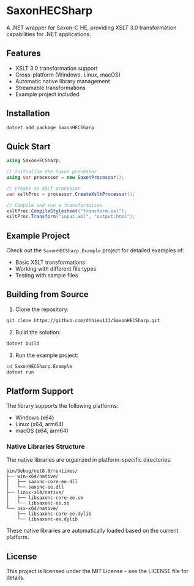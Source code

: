 # SaxonHECSharp

A .NET wrapper for Saxon-C HE, providing XSLT 3.0 transformation capabilities for .NET applications.

## Features

- XSLT 3.0 transformation support
- Cross-platform (Windows, Linux, macOS)
- Automatic native library management
- Streamable transformations
- Example project included

## Installation

```bash
dotnet add package SaxonHECSharp
```

## Quick Start

```csharp
using SaxonHECSharp;

// Initialize the Saxon processor
using var processor = new SaxonProcessor();

// Create an XSLT processor
var xsltProc = processor.CreateXsltProcessor();

// Compile and run a transformation
xsltProc.CompileStylesheet("transform.xsl");
xsltProc.Transform("input.xml", "output.html");
```

## Example Project

Check out the `SaxonHECSharp.Example` project for detailed examples of:
- Basic XSLT transformations
- Working with different file types
- Testing with sample files

## Building from Source

1. Clone the repository:
```bash
git clone https://github.com/dhhieu113/SaxonHECSharp.git
```

2. Build the solution:
```bash
dotnet build
```

3. Run the example project:
```bash
cd SaxonHECSharp.Example
dotnet run
```

## Platform Support

The library supports the following platforms:
- Windows (x64)
- Linux (x64, arm64)
- macOS (x64, arm64)

### Native Libraries Structure

The native libraries are organized in platform-specific directories:

```
bin/Debug/net8.0/runtimes/
├── win-x64/native/
│   ├── saxonc-core-ee.dll
│   └── saxonc-ee.dll
├── linux-x64/native/
│   ├── libsaxonc-core-ee.so
│   └── libsaxonc-ee.so
└── osx-x64/native/
    ├── libsaxonc-core-ee.dylib
    └── libsaxonc-ee.dylib
```

These native libraries are automatically loaded based on the current platform.

## License

This project is licensed under the MIT License - see the LICENSE file for details.
